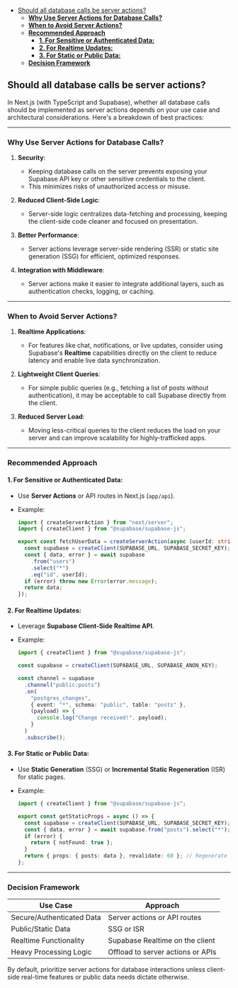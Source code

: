 - [Should all database calls be server actions?](#should-all-database-calls-be-server-actions)
  - [**Why Use Server Actions for Database Calls?**](#why-use-server-actions-for-database-calls)
  - [**When to Avoid Server Actions?**](#when-to-avoid-server-actions)
  - [**Recommended Approach**](#recommended-approach)
    - [**1. For Sensitive or Authenticated Data:**](#1-for-sensitive-or-authenticated-data)
    - [**2. For Realtime Updates:**](#2-for-realtime-updates)
    - [**3. For Static or Public Data:**](#3-for-static-or-public-data)
  - [**Decision Framework**](#decision-framework)

## Should all database calls be server actions?

In Next.js (with TypeScript and Supabase), whether all database calls should be implemented as server actions depends on your use case and architectural considerations. Here's a breakdown of best practices:

---

### **Why Use Server Actions for Database Calls?**

1. **Security**:

   - Keeping database calls on the server prevents exposing your Supabase API key or other sensitive credentials to the client.
   - This minimizes risks of unauthorized access or misuse.

2. **Reduced Client-Side Logic**:

   - Server-side logic centralizes data-fetching and processing, keeping the client-side code cleaner and focused on presentation.

3. **Better Performance**:

   - Server actions leverage server-side rendering (SSR) or static site generation (SSG) for efficient, optimized responses.

4. **Integration with Middleware**:
   - Server actions make it easier to integrate additional layers, such as authentication checks, logging, or caching.

---

### **When to Avoid Server Actions?**

1. **Realtime Applications**:

   - For features like chat, notifications, or live updates, consider using Supabase's **Realtime** capabilities directly on the client to reduce latency and enable live data synchronization.

2. **Lightweight Client Queries**:

   - For simple public queries (e.g., fetching a list of posts without authentication), it may be acceptable to call Supabase directly from the client.

3. **Reduced Server Load**:
   - Moving less-critical queries to the client reduces the load on your server and can improve scalability for highly-trafficked apps.

---

### **Recommended Approach**

#### **1. For Sensitive or Authenticated Data:**

- Use **Server Actions** or API routes in Next.js (`app/api`).
- Example:

  ```typescript
  import { createServerAction } from "next/server";
  import { createClient } from "@supabase/supabase-js";

  export const fetchUserData = createServerAction(async (userId: string) => {
    const supabase = createClient(SUPABASE_URL, SUPABASE_SECRET_KEY);
    const { data, error } = await supabase
      .from("users")
      .select("*")
      .eq("id", userId);
    if (error) throw new Error(error.message);
    return data;
  });
  ```

#### **2. For Realtime Updates:**

- Leverage **Supabase Client-Side Realtime API**.
- Example:

  ```typescript
  import { createClient } from "@supabase/supabase-js";

  const supabase = createClient(SUPABASE_URL, SUPABASE_ANON_KEY);

  const channel = supabase
    .channel("public:posts")
    .on(
      "postgres_changes",
      { event: "*", schema: "public", table: "posts" },
      (payload) => {
        console.log("Change received!", payload);
      }
    )
    .subscribe();
  ```

#### **3. For Static or Public Data:**

- Use **Static Generation** (SSG) or **Incremental Static Regeneration** (ISR) for static pages.
- Example:

  ```typescript
  import { createClient } from "@supabase/supabase-js";

  export const getStaticProps = async () => {
    const supabase = createClient(SUPABASE_URL, SUPABASE_SECRET_KEY);
    const { data, error } = await supabase.from("posts").select("*");
    if (error) {
      return { notFound: true };
    }
    return { props: { posts: data }, revalidate: 60 }; // Regenerate every 60 seconds
  };
  ```

---

### **Decision Framework**

| Use Case                  | Approach                          |
| ------------------------- | --------------------------------- |
| Secure/Authenticated Data | Server actions or API routes      |
| Public/Static Data        | SSG or ISR                        |
| Realtime Functionality    | Supabase Realtime on the client   |
| Heavy Processing Logic    | Offload to server actions or APIs |

By default, prioritize server actions for database interactions unless client-side real-time features or public data needs dictate otherwise.
